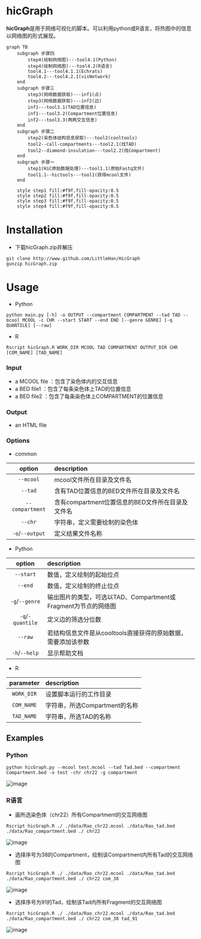 # hicGraph

​        **hicGraph**是用于网络可视化的脚本。可以利用python或R语言，将热图中的信息以网络图的形式展现。

```mermaid
graph TB
	subgraph 步骤四
		step4(绘制网络图)---tool4.1(Python)
		step4(绘制网络图)---tool4.2(R语言)
		tool4.1---tool4.1.1(Echrats)
		tool4.2---tool4.2.1(visNetwork)
	end
	subgraph 步骤三
		step3(网络数据获取)---inf1(点)
		step3(网络数据获取)---inf2(边)
		inf1---tool3.1(TAD位置信息)
		inf1---tool3.2(Compartment位置信息)
		inf2---tool3.3(两两交互信息)
	end
	subgraph 步骤二	
		step2(染色体结构信息获取)---tool2(cooltools)
		tool2--call-compartments---tool2.1(找TAD)
		tool2--diamond-insulation---tool2.2(找Compartment)
	end
	subgraph 步骤一
		step1(HiC原始数据处理)---tool1.1(原始Fastq文件)
		tool1.1--hictools---tool1(获得mcool文件)
	end

	style step1 fill:#f9f,fill-opacity:0.5
	style step2 fill:#f9f,fill-opacity:0.5
	style step3 fill:#f9f,fill-opacity:0.5
	style step4 fill:#f9f,fill-opacity:0.5
```



# Installation

- 下载hicGraph.zip并解压

```shell
git clone http://www.github.com/LittleHan/HicGraph
gunzip hicGraph.zip
```



# Usage

- Python

```shell
python main.py [-h] -o OUTPUT --compartment COMPARTMENT --tad TAD --mcool MCOOL -c CHR --start START --end END [--genre GENRE] [-q QUANTILE] [--raw]
```

- R

```shell
Rscript hicGraph.R WORK_DIR MCOOL TAD COMPARTMENT OUTPUT_DIR CHR [COM_NAME] [TAD_NAME]
```

### Input

- a MCOOL file ：包含了染色体内的交互信息
- a BED file1 ：包含了每条染色体上TAD的位置信息
- a BED file2 ：包含了每条染色体上COMPARTMENT的位置信息

### Output

- an HTML file

### Options

- common

|     option      | description                                      |
| :-------------: | :----------------------------------------------- |
|    `--mcool`    | mcool文件所在目录及文件名                        |
|     `--tad`     | 含有TAD位置信息的BED文件所在目录及文件名         |
| `--compartment` | 含有compartment位置信息的BED文件所在目录及文件名 |
|     `--chr`     | 字符串，定义需要绘制的染色体                     |
| `-o`/`--output` | 定义结果文件名称                                 |

- Python

|      option      | description                                                  |
| :--------------: | :----------------------------------------------------------- |
|    `--start`     | 数值，定义绘制的起始位点                                     |
|     `--end`      | 数值，定义绘制的终止位点                                     |
|  `-g`/`--genre`  | 输出图片的类型，可选以TAD、Compartment或Fragment为节点的网络图 |
| `-q`/`-quantile` | 定义边的筛选分位数                                           |
|     `--raw`      | 若结构信息文件是从cooltools直接获得的原始数据，需要添加该参数 |
|  `-h`/`--help`   | 显示帮助文档                                                 |

- R

| parameter  | description                   |
| :--------: | :---------------------------- |
| `WORK_DIR` | 设置脚本运行的工作目录        |
| `COM_NAME` | 字符串，所选Compartment的名称 |
| `TAD_NAME` | 字符串，所选TAD的名称         |



## Examples

### Python

```shell
python hicGraph.py --mcool test.mcool --tad Tad.bed --compartment Compartment.bed -o test -chr chr22 -g compartment
```

![image](https://github.com/LittleHan/HicGraph/test/result/Python-plot1.png)

### R语言

- 画所选染色体（chr22）所有Compartment的交互网络图

```shell
Rscript hicGraph.R ./ ./data/Rao_chr22.mcool ./data/Rao_tad.bed ./data/Rao_compartment.bed ./ chr22
```

![image](https://github.com/LittleHannah/HicGraph/tree/master/result/R-plot1.jpg)

- 选择序号为38的Compartment，绘制该Compartment内所有Tad的交互网络图

```shell
Rscript hicGraph.R ./ ./data/Rao_chr22.mcool ./data/Rao_tad.bed ./data/Rao_compartment.bed ./ chr22 com_38
```

![image](https://github.com/LittleHannah/HicGraph/tree/master/result/R-plot2.jpg)

- 选择序号为91的Tad，绘制该Tad内所有Fragment的交互网络图

``` shell
Rscript hicGraph.R ./ ./data/Rao_chr22.mcool ./data/Rao_tad.bed ./data/Rao_compartment.bed ./ chr22 com_38 tad_91
```

![image](https://github.com/LittleHannah/HicGraph/tree/master/result/R-plot3.jpg)

